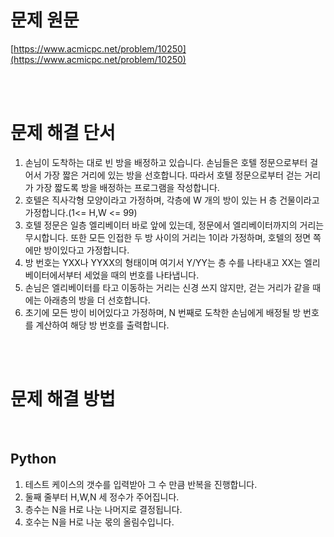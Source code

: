 # 문제 원문

[https://www.acmicpc.net/problem/10250](https://www.acmicpc.net/problem/10250)

<br><br>

# 문제 해결 단서

1. 손님이 도착하는 대로 빈 방을 배정하고 있습니다. 손님들은 호텔 정문으로부터 걸어서 가장 짧은 거리에 있는 방을 선호합니다. 따라서 호텔 정문으로부터 걷는 거리가 가장 짧도록 방을 배정하는 프로그램을 작성합니다.
2. 호텔은 직사각형 모양이라고 가정하며, 각층에 W 개의 방이 있는 H 층 건물이라고 가정합니다.(1<= H,W <= 99)
3. 호텔 정문은 일층 엘리베이터 바로 앞에 있는데, 정문에서 엘리베이터까지의 거리는 무시합니다. 또한 모든 인접한 두 방 사이의 거리는 1이라 가정하며, 호텔의 정면 쪽에만 방이있다고 가정합니다.
4. 방 번호는 YXX나 YYXX의 형태이며 여기서 Y/YY는 층 수를 나타내고 XX는 엘리베이터에서부터 세었을 때의 번호를 나타냅니다.
5. 손님은 엘리베이터를 타고 이동하는 거리는 신경 쓰지 않지만, 걷는 거리가 같을 때에는 아래층의 방을 더 선호합니다.
6. 초기에 모든 방이 비어있다고 가정하며, N 번째로 도착한 손님에게 배정될 방 번호를 계산하여 해당 방 번호를 출력합니다.

<br><br>

# 문제 해결 방법

<br>

## Python

1. 테스트 케이스의 갯수를 입력받아 그 수 만큼 반복을 진행합니다.
2. 둘째 줄부터 H,W,N 세 정수가 주어집니다.
3. 층수는 N을 H로 나눈 나머지로 결정됩니다.
4. 호수는 N을 H로 나눈 몫의 올림수입니다.
